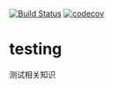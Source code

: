 [![Build Status](https://travis-ci.org/Samaritan89/testing.svg?branch=dev)](https://travis-ci.org/Samaritan89/testing)
[![codecov](https://codecov.io/gh/Samaritan89/testing/branch/master/graph/badge.svg)](https://codecov.io/gh/Samaritan89/testing)

# testing

测试相关知识
